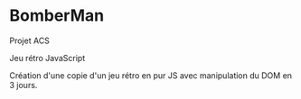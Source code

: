# BomberMan
Projet ACS

Jeu rétro JavaScript

Création d'une copie d'un jeu rétro en pur JS avec manipulation du DOM en 3 jours.
